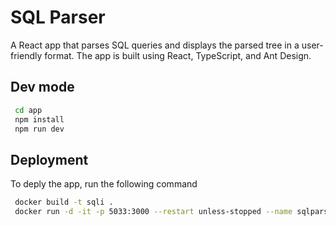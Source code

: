 # SQL Parser


A React app that parses SQL queries and displays the parsed tree in a user-friendly format. The app is built using React, TypeScript, and Ant Design.

## Dev mode

```bash
 cd app
 npm install
 npm run dev 
```

## Deployment

To deply the app, run the following command
```bash
 docker build -t sqli .
 docker run -d -it -p 5033:3000 --restart unless-stopped --name sqlparser sqli